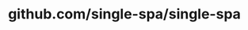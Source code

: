 ---
layout: post
title: github.com/single-spa/single-spa
categories: link
tags: [انگلیسی, گیت‌هاب, برنامه‌نویسی]
---